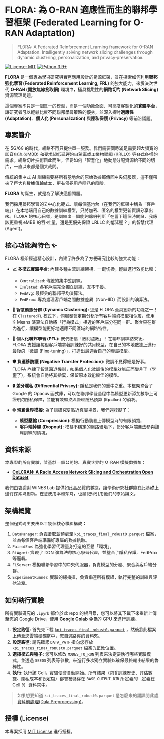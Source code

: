 # FLORA: 為 O-RAN 適應性而生的聯邦學習框架 (Federated Learning for O-RAN Adaptation)

> FLORA: A Federated Reinforcement Learning framework for O-RAN Adaptation. Intelligently solving network slicing challenges through dynamic clustering, personalization, and privacy-preservation.

[![License: MIT](https://img.shields.io/badge/License-MIT-yellow.svg)](https://opensource.org/licenses/MIT)
[![Python 3.9+](https://img.shields.io/badge/python-3.9+-blue.svg)](https://www.python.org/downloads/release/python-390/)

**FLORA** 是一個專為學術研究與實務應用設計的開源框架，旨在探索如何利用**聯邦強化學習 (Federated Reinforcement Learning, FRL)** 的強大能力，來解決次世代 **O-RAN (開放無線接取網)** 環境中，極具挑戰性的**網路切片 (Network Slicing)** 資源管理問題。

這個專案不只是一個單一的模型，而是一個功能全面、可高度客製化的**實驗平台**，讓研究者可以輕鬆比較不同聯邦學習策略的優劣，並深入探討**適應性 (Adaptation)**、**個人化 (Personalization)** 與**隱私保護 (Privacy)** 等前沿議題。

## 專案簡介

在 5G/6G 的時代，網路不再只提供單一服務。我們需要同時滿足需要超大頻寬的影音串流 (eMBB) 和要求超低延遲的自駕車或工業物聯網 (URLLC) 等各式各樣的需求。網路切片技術因此而生，但要如何「智慧化」地動態分配資源給不同的切片，一直以來都是個大哉問。

傳統的集中式 AI 訓練需要將所有基地台的原始數據都傳回中央伺服器，這不僅帶來了巨大的數據傳輸成本，更有侵犯用戶隱私的風險。

**FLORA** 的誕生，就是為了解決這個問題。

我們採用聯邦學習的去中心化範式，讓每個基地台（在我們的框架中稱為「客戶端」）在本地端用自己的數據訓練模型，只將加密、匿名的模型更新資訊分享出來。FLORA 的核心目標，是訓練出一個能夠聰明判斷「在當下這個時間點，我應該更重視 eMBB 的吞-吐量，還是更優先保證 URLLC 的低延遲？」的智慧代理 (Agent)。

## 核心功能與特色 ✨

FLORA 框架經過精心設計，內建了許多為了方便研究比較的強大功能：

* **📈 多模式實驗平台:** 內建多種主流訓練架構，一鍵切換，輕鬆進行效能比較：
    * `Centralized`: 傳統的集中式訓練。
    * `Isolated`: 各客戶端完全獨立訓練，互不干擾。
    * `FedAvg`: 最經典的聯邦平均演算法。
    * `FedProx`: 專為處理客戶端之間數據差異（Non-IID）而設計的演算法。

* **🤖 智慧動態分群 (Dynamic Clustering):** 這是 FLORA 最具創新的功能之一！在 `ClusteredFL` 模式下，伺服器會定期分析所有客戶端的模型相似度，使用 K-Means 演算法自動將「行為模式」相近的客戶端分在同一群。聚合只在群內進行，讓模型能更好地適應不同區域的網路特性。

* **👤 個人化聯邦學習 (PFL):** 我們相信「因材施教」！在聯邦訓練結束後，FLORA 支援讓每個客戶端拿著訓練好的共用模型，在自己的本地數據上進行最後的「微調 (Fine-tuning)」，打造出最適合自己的專屬模型。

* **🛡️ 負遷移防護 (Negative Transfer Protection):** 微調不見得總是好事。FLORA 內建了智慧回退機制，如果個人化微調後的模型效能反而變差了（學歪了），系統會自動將其捨棄，保留原本效能較佳的模型。

* **🔒 差分隱私 (Differential Privacy):** 隱私是我們的重中之重。本框架整合了 Google 的 Opacus 函式庫，可以在聯邦學習過程中為模型更新添加數學上可證明的隱私保障，並能有效監控與管理隱私預算 (Epsilon) 的消耗。

* **🌐 現實世界模擬:** 為了讓研究更貼近真實場景，我們還模擬了：
    * **模型壓縮 (Compression):** 模擬行動裝置上傳模型時的有限頻寬。
    * **客戶端掉線 (Dropout):** 模擬不穩定的網路環境下，部分客戶端無法參與該輪訓練的情境。

## 資料來源

本專案的所有實驗，皆基於一個公開的、真實世界的 O-RAN 模擬數據集：

* **[CoLORAN: A Radio Access Network Slicing and Orchestration Open Dataset](https://github.com/wineslab/colosseum-oran-coloran-dataset)**

我們由衷感謝 WINES Lab 提供如此高品質的數據，讓學術研究社群能在此基礎上進行探索與創新。在您使用本框架時，也請記得引用他們的原始論文。

## 架構概覽

整個程式碼主要由以下幾個核心模組構成：

1.  `DataManager`: 負責讀取並預處理 `kpi_traces_final_robust0.parquet` 檔案，並為每個客戶端準備好專屬的數據軌跡。
2.  `PairedEnv`: 為強化學習代理量身打造的互動「環境」。
3.  `RLAgent`: 實現了 DQN 演算法的核心學習代理，並整合了隱私保護、FedProx 等邏輯。
4.  `FLServer`: 模擬聯邦學習中的中央伺服器，負責模型的分發、聚合與客戶端分群。
5.  `ExperimentRunner`: 實驗的總指揮，負責串連所有模組，執行完整的訓練與評估流程。

## 如何執行實驗

所有實驗研究的 `.ipynb` 都位於此 repo 的根目錄，您可以將其下載下來重新上傳至您的 Google Drive，使用 **Google Colab** 免費的 GPU 來進行訓練。

1.  **設定路徑:** 首先先下載 [`kpi_traces_final_robust0.parquet`](https://drive.google.com/file/d/1frt_iUARKTmIgEvHovEIzSPPtK0ZmWVl/view?usp=drive_link) ，然後將此檔案上傳至您雲端硬碟當中，您自選路徑的資料夾。
2.  **設定路徑:** 請先確認 `DATA_PATH` 指向您存放 `kpi_traces_final_robust0.parquet` 檔案的正確位置。
3.  **選擇模式與種子:** 您可以修改 `MODES_TO_RUN` 列表來決定要執行哪些實驗模式，並透過 `SEEDS` 列表等參數，來進行多次獨立實驗以確保最終輸出結果的魯棒性。
4.  **執行:** 執行該 Cell，實驗便會自動開始。所有結果（包含訓練歷史、評估數據、隱私成本和設定檔）都會被儲存在 `BASE_OUTPUT_DIR` 所定義的（定義在 Cell 9）資料夾中。

> 如果想要知道 `kpi_traces_final_robust0.parquet` 是怎麼來的請詳閱此處 [資料前處理(Data Preprocessing)](https://github.com/thc1006/FLORA/tree/main/%E8%B3%87%E6%96%99%E5%89%8D%E8%99%95%E7%90%86(Data%20Preprocessing))。

## 授權 (License)

本專案採用 [MIT License](LICENSE) 進行授權。
